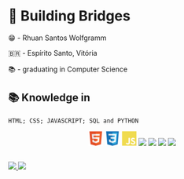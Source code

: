 # 🌉 Building Bridges
😁 - Rhuan Santos Wolfgramm

🇧🇷 - Espírito Santo, Vitória

📚 - graduating in Computer Science


## 📚 Knowledge in
```
HTML; CSS; JAVASCRIPT; SQL and PYTHON
```
<div align="center">
<img width="30vw" src="https://raw.githubusercontent.com/devicons/devicon/master/icons/html5/html5-original.svg"> <img width="30vw" src="https://raw.githubusercontent.com/devicons/devicon/master/icons/css3/css3-original.svg"> <img width="30vw" src="https://raw.githubusercontent.com/devicons/devicon/master/icons/javascript/javascript-plain.svg">  <img width="30vw" src="https://icons-for-free.com/iff/png/256/development+logo+mysql+icon-1320184807686758112.png"> <img width="30vw" src="https://img.icons8.com/?size=100&id=13441&format=png&color=000000"> <img width="30vw" src="https://godotengine.org/assets/press/icon_color.svg"> <img width="30vw" src="https://img.icons8.com/?size=100&id=zfHRZ6i1Wg0U&format=png&color=000000">
</div>

## 
<div>
<a href="https://github.com/JSRuwen">
<img loading="lazy" height="180em" src="https://github-readme-stats.vercel.app/api/top-langs/?username=JSRuwen&layout=compact&langs_count=7&theme=dracula"/>
<img loading="lazy" height="180em" src="https://github-readme-stats.vercel.app/api?username=JSRuwen&show_icons=true&theme=dracula&include_all_commits=true&count_private=true"/>
</div>
<!--
**JSRuwen/JSRuwen** is a ✨ _special_ ✨ repository because its `README.md` (this file) appears on your GitHub profile.

Here are some ideas to get you started:

- 🔭 I’m currently working on ...
- 🌱 I’m currently learning ...
- 👯 I’m looking to collaborate on ...
- 🤔 I’m looking for help with ...
- 💬 Ask me about ...
- 📫 How to reach me: ...
- 😄 Pronouns: ...
- ⚡ Fun fact: ...
-->
